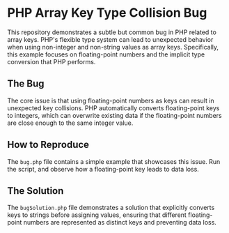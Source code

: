 # PHP Array Key Type Collision Bug

This repository demonstrates a subtle but common bug in PHP related to array keys. PHP's flexible type system can lead to unexpected behavior when using non-integer and non-string values as array keys.  Specifically, this example focuses on floating-point numbers and the implicit type conversion that PHP performs.

## The Bug
The core issue is that using floating-point numbers as keys can result in unexpected key collisions. PHP automatically converts floating-point keys to integers, which can overwrite existing data if the floating-point numbers are close enough to the same integer value.

## How to Reproduce
The `bug.php` file contains a simple example that showcases this issue.  Run the script, and observe how a floating-point key leads to data loss.

## The Solution
The `bugSolution.php` file demonstrates a solution that explicitly converts keys to strings before assigning values, ensuring that different floating-point numbers are represented as distinct keys and preventing data loss.